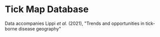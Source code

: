 # Tick Map Database

Data accompanies Lippi _et al._ (2021), "Trends and opportunities in tick-borne disease geography"
